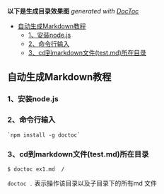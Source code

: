 <!-- START doctoc generated TOC please keep comment here to allow auto update -->
<!-- DON'T EDIT THIS SECTION, INSTEAD RE-RUN doctoc TO UPDATE -->
**以下是生成目录效果图**  *generated with [DocToc](https://github.com/thlorenz/doctoc)*

- [自动生成Markdown教程](#%E8%87%AA%E5%8A%A8%E7%94%9F%E6%88%90markdown%E6%95%99%E7%A8%8B)
  - [1、安装node.js](#1%E5%AE%89%E8%A3%85nodejs)
  - [2、命令行输入](#2%E5%91%BD%E4%BB%A4%E8%A1%8C%E8%BE%93%E5%85%A5)
  - [3、cd到markdown文件(test.md)所在目录](#3cd%E5%88%B0markdown%E6%96%87%E4%BB%B6testmd%E6%89%80%E5%9C%A8%E7%9B%AE%E5%BD%95)

<!-- END doctoc generated TOC please keep comment here to allow auto update -->


## 自动生成Markdown教程 ##

### 1、安装node.js 


### 2、命令行输入
    `npm install -g doctoc`


### 3、cd到markdown文件(test.md)所在目录
`$ doctoc ex1.md  /` 

`doctoc .` 表示操作该目录以及子目录下的所有md 文件  